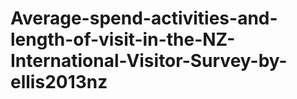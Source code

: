 # Average-spend-activities-and-length-of-visit-in-the-NZ-International-Visitor-Survey-by-ellis2013nz